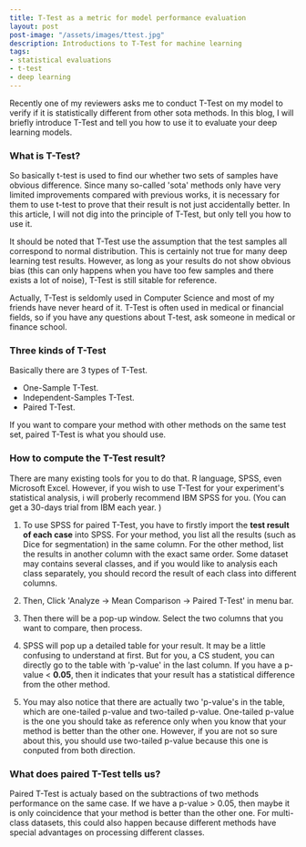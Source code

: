 ```yaml
---
title: T-Test as a metric for model performance evaluation
layout: post
post-image: "/assets/images/ttest.jpg"
description: Introductions to T-Test for machine learning
tags:
- statistical evaluations
- t-test
- deep learning
---
```


Recently one of my reviewers asks me to conduct T-Test on my model to verify if it is statistically different from other sota methods. In this blog, I will briefly introduce T-Test and tell you how to use it to evaluate your deep learning models.

### What is T-Test?

So basically t-test is used to find our whether two sets of samples have obvious difference. Since many so-called 'sota' methods only have very limited improvements compared with previous works, it is necessary for them to use t-test to prove that their result is not just accidentally better. In this article, I will not dig into the principle of T-Test, but only tell you how to use it. 

It should be noted that T-Test use the assumption that the test samples all correspond to normal distribution. This is certainly not true for many deep learning test results. However, as long as your results do not show obvious bias (this can only happens when you have too few samples and there exists a lot of noise), T-Test is still sitable for reference.

Actually, T-Test is seldomly used in Computer Science and most of my friends have never heard of it. T-Test is often used in medical or financial fields, so if you have any questions about T-test, ask someone in medical or finance school.

### Three kinds of T-Test

Basically there are 3 types of T-Test.

- One-Sample T-Test.
- Independent-Samples T-Test.
- Paired T-Test.

If you want to compare your method with other methods on the same test set, paired T-Test is what you should use.

### How to compute the T-Test result?

There are many existing tools for you to do that. R language, SPSS, even Microsoft Excel. However, if you wish to use T-Test for your experiment's statistical analysis, i will proberly recommend IBM SPSS for you. (You can get a 30-days trial from IBM each year. )

1. To use SPSS for paired T-Test, you have to firstly import the **test result of each case** into SPSS. For your method, you list all the results (such as Dice for segmentation) in the same column. For the other method, list the results in another column with the exact same order. Some dataset may contains several classes, and if you would like to analysis each class separately, you should record the result of each class into different columns. 

2. Then, Click 'Analyze -> Mean Comparison -> Paired T-Test' in menu bar. 

3. Then there will be a pop-up window. Select the two columns that you want to compare, then process.

4. SPSS will pop up a detailed table for your result. It may be a little confusing to understand at first. But for you, a CS student, you can directly go to the table with 'p-value' in the last column. If you have a p-value < **0.05**, then it indicates that your result has a statistical difference from the other method. 

5. You may also notice that there are actually two 'p-value's in the table, which are one-tailed p-value and two-tailed p-value. One-tailed p-value is the one you should take as reference only when you know that your method is better than the other one. However, if you are not so sure about this, you should use two-tailed p-value because this one is conputed from both direction. 

### What does paired T-Test tells us?

Paired T-Test is actualy based on the subtractions of two methods performance on the same case. If we have a p-value > 0.05, then maybe it is only coincidence that your method is better than the other one. For multi-class datasets, this could also happen because different methods have special advantages on processing different classes.
